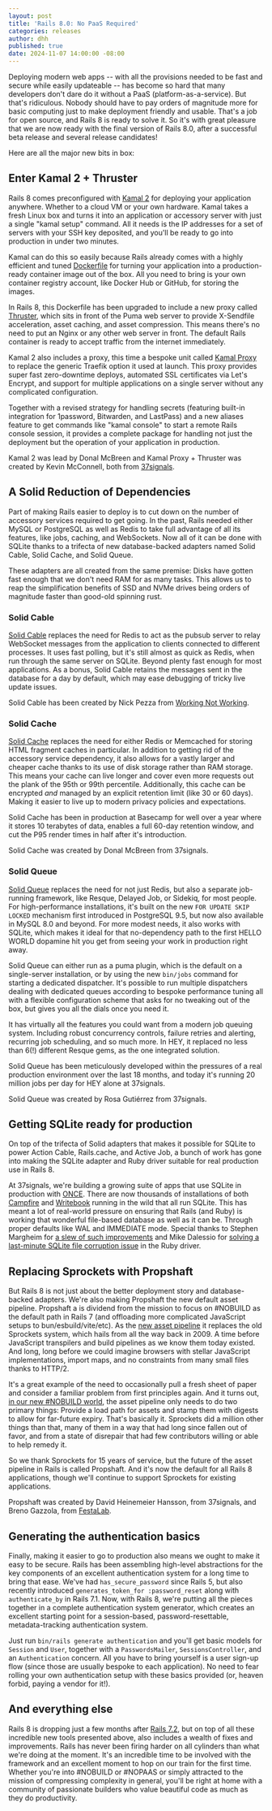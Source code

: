```yaml
---
layout: post
title: 'Rails 8.0: No PaaS Required'
categories: releases
author: dhh
published: true
date: 2024-11-07 14:00:00 -08:00
---
```


Deploying modern web apps -- with all the provisions needed to be fast and secure while easily updateable -- has become so hard that many developers don't dare do it without a PaaS (platform-as-a-service). But that's ridiculous. Nobody should have to pay orders of magnitude more for basic computing just to make deployment friendly and usable. That's a job for open source, and Rails 8 is ready to solve it. So it's with great pleasure that we are now ready with the final version of Rails 8.0, after a successful beta release and several release candidates!

Here are all the major new bits in box:

## Enter Kamal 2 + Thruster

Rails 8 comes preconfigured with [Kamal 2](https://kamal-deploy.org) for deploying your application anywhere. Whether to a cloud VM or your own hardware. Kamal takes a fresh Linux box and turns it into an application or accessory server with just a single "kamal setup" command. All it needs is the IP addresses for a set of servers with your SSH key deposited, and you'll be ready to go into production in under two minutes.

Kamal can do this so easily because Rails already comes with a highly efficient and tuned [Dockerfile](https://github.com/rails/rails/blob/main/railties/lib/rails/generators/rails/app/templates/Dockerfile.tt) for turning your application into a production-ready container image out of the box. All you need to bring is your own container registry account, like Docker Hub or GitHub, for storing the images.

In Rails 8, this Dockerfile has been upgraded to include a new proxy called [Thruster](https://github.com/basecamp/thruster), which sits in front of the Puma web server to provide X-Sendfile acceleration, asset caching, and asset compression. This means there's no need to put an Nginx or any other web server in front. The default Rails container is ready to accept traffic from the internet immediately.

Kamal 2 also includes a proxy, this time a bespoke unit called [Kamal Proxy](https://github.com/basecamp/kamal-proxy) to replace the generic Traefik option it used at launch. This proxy provides super fast zero-downtime deploys, automated SSL certificates via Let's Encrypt, and support for multiple applications on a single server without any complicated configuration.

Together with a revised strategy for handling secrets (featuring built-in integration for 1password, Bitwarden, and LastPass) and a new aliases feature to get commands like "kamal console" to start a remote Rails console session, it provides a complete package for handling not just the deployment but the operation of your application in production.

Kamal 2 was lead by Donal McBreen and Kamal Proxy + Thruster was created by Kevin McConnell, both from [37signals](https://37signals.com).

## A Solid Reduction of Dependencies

Part of making Rails easier to deploy is to cut down on the number of accessory services required to get going. In the past, Rails needed either MySQL or PostgreSQL as well as Redis to take full advantage of all its features, like jobs, caching, and WebSockets. Now all of it can be done with SQLite thanks to a trifecta of new database-backed adapters named Solid Cable, Solid Cache, and Solid Queue.

These adapters are all created from the same premise: Disks have gotten fast enough that we don't need RAM for as many tasks. This allows us to reap the simplification benefits of SSD and NVMe drives being orders of magnitude faster than good-old spinning rust. 

### Solid Cable

[Solid Cable](https://github.com/rails/solid_cable) replaces the need for Redis to act as the pubsub server to relay WebSocket messages from the application to clients connected to different processes. It uses fast polling, but it's still almost as quick as Redis, when run through the same server on SQLite. Beyond plenty fast enough for most applications. As a bonus, Solid Cable retains the messages sent in the database for a day by default, which may ease debugging of tricky live update issues.

Solid Cable has been created by Nick Pezza from [Working Not Working](https://workingnotworking.com/).

### Solid Cache

[Solid Cache](https://github.com/rails/solid_cache) replaces the need for either Redis or Memcached for storing HTML fragment caches in particular. In addition to getting rid of the accessory service dependency, it also allows for a vastly larger and cheaper cache thanks to its use of disk storage rather than RAM storage. This means your cache can live longer and cover even more requests out the plank of the 95th or 99th percentile. Additionally, this cache can be encrypted _and_ managed by an explicit retention limit (like 30 or 60 days). Making it easier to live up to modern privacy policies and expectations.

Solid Cache has been in production at Basecamp for well over a year where it stores 10 terabytes of data, enables a full 60-day retention window, and cut the P95 render times in half after it's introduction.

Solid Cache was created by Donal McBreen from 37signals.

### Solid Queue

[Solid Queue](https://github.com/rails/solid_queue) replaces the need for not just Redis, but also a separate job-running framework, like Resque, Delayed Job, or Sidekiq, for most people. For high-performance installations, it's built on the new `FOR UPDATE SKIP LOCKED` mechanism first introduced in PostgreSQL 9.5, but now also available in MySQL 8.0 and beyond. For more modest needs, it also works with SQLite, which makes it ideal for that no-dependency path to the first HELLO WORLD dopamine hit you get from seeing your work in production right away.

Solid Queue can either run as a puma plugin, which is the default on a single-server installation, or by using the new `bin/jobs` command for starting a dedicated dispatcher. It's possible to run multiple dispatchers dealing with dedicated queues according to bespoke performance tuning all with a flexible configuration scheme that asks for no tweaking out of the box, but gives you all the dials once you need it.

It has virtually all the features you could want from a modern job queuing system. Including robust concurrency controls, failure retries and alerting, recurring job scheduling, and so much more. In HEY, it replaced no less than 6(!) different Resque gems, as the one integrated solution.

Solid Queue has been meticulously developed within the pressures of a real production environment over the last 18 months, and today it's running 20 million jobs per day for HEY alone at 37signals. 

Solid Queue was created by Rosa Gutiérrez from 37signals.

## Getting SQLite ready for production

On top of the trifecta of Solid adapters that makes it possible for SQLite to power Action Cable, Rails.cache, and Active Job, a bunch of work has gone into making the SQLite adapter and Ruby driver suitable for real production use in Rails 8.

At 37signals, we're building a growing suite of apps that use SQLite in production with [ONCE](https://once.com/). There are now thousands of installations of both [Campfire](https://once.com/campfire) and [Writebook](https://once.com/writebook) running in the wild that all run SQLite. This has meant a lot of real-world pressure on ensuring that Rails (and Ruby) is working that wonderful file-based database as well as it can be. Through proper defaults like WAL and IMMEDIATE mode. Special thanks to Stephen Margheim for [a slew of such improvements](https://github.com/rails/rails/pulls?q=is%3Apr+author%3Afractaledmind) and Mike Dalessio for [solving a last-minute SQLite file corruption issue](https://github.com/sparklemotion/SQLite3-ruby/pull/558) in the Ruby driver.

## Replacing Sprockets with Propshaft

But Rails 8 is not just about the better deployment story and database-backed adapters. We're also making Propshaft the new default asset pipeline. Propshaft a is dividend from the mission to focus on #NOBUILD as the default path in Rails 7 (and offloading more complicated JavaScript setups to bun/esbuild/vite/etc). As the [new asset pipeline](https://world.hey.com/dhh/introducing-propshaft-ee60f4f6) it replaces the old Sprockets system, which hails from all the way back in 2009. A time before JavaScript transpilers and build pipelines as we know them today existed. And long, long before we could imagine browsers with stellar JavaScript implementations, import maps, and no constraints from many small files thanks to HTTP/2.

It's a great example of the need to occasionally pull a fresh sheet of paper and consider a familiar problem from first principles again. And it turns out, [in our new #NOBUILD world](https://world.hey.com/dhh/once-1-is-entirely-nobuild-for-the-front-end-ce56f6d7), the asset pipeline only needs to do two primary things: Provide a load path for assets and stamp them with digests to allow for far-future expiry. That's basically it. Sprockets did a million other things than that, many of them in a way that had long since fallen out of favor, and from a state of disrepair that had few contributors willing or able to help remedy it.

So we thank Sprockets for 15 years of service, but the future of the asset pipeline in Rails is called Propshaft. And it's now the default for all Rails 8 applications, though we'll continue to support Sprockets for existing applications.

Propshaft was created by David Heinemeier Hansson, from 37signals, and Breno Gazzola, from [FestaLab](https://festalab.com.br/).

## Generating the authentication basics

Finally, making it easier to go to production also means we ought to make it easy to be secure. Rails has been assembling high-level abstractions for the key components of an excellent authentication system for a long time to bring that ease. We've had `has_secure_password` since Rails 5, but also recently introduced `generates_token_for :password_reset` along with `authenticate_by` in Rails 7.1. Now, with Rails 8, we're putting all the pieces together in a complete authentication system generator, which creates an excellent starting point for a session-based, password-resettable, metadata-tracking authentication system.

Just run `bin/rails generate authentication` and you'll get basic models for `Session` and `User`, together with a `PasswordsMailer`, `SessionsController`, and an `Authentication` concern. All you have to bring yourself is a user sign-up flow (since those are usually bespoke to each application). No need to fear rolling your own authentication setup with these basics provided (or, heaven forbid, paying a vendor for it!).

## And everything else

Rails 8 is dropping just a few months after [Rails 7.2](https://rubyonrails.org/2024/8/10/Rails-7-2-0-has-been-released), but on top of all these incredible new tools presented above, also includes a wealth of fixes and improvements. Rails has never been firing harder on all cylinders than what we're doing at the moment. It's an incredible time to be involved with the framework and an excellent moment to hop on our train for the first time. Whether you're into #NOBUILD or #NOPAAS or simply attracted to the mission of compressing complexity in general, you'll be right at home with a community of passionate builders who value beautiful code as much as they do productivity.
